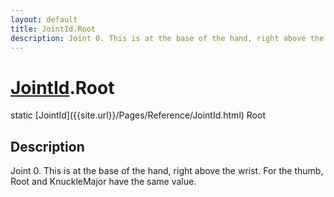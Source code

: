 ```yaml
---
layout: default
title: JointId.Root
description: Joint 0. This is at the base of the hand, right above the wrist. For the thumb, Root and KnuckleMajor have the same value.
---
```

# [JointId]({{site.url}}/Pages/Reference/JointId.html).Root

<div class='signature' markdown='1'>
static [JointId]({{site.url}}/Pages/Reference/JointId.html) Root
</div>

## Description
Joint 0. This is at the base of the hand, right above the wrist. For
the thumb, Root and KnuckleMajor have the same value.

